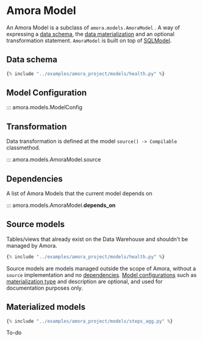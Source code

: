# Amora Model

An Amora Model is a subclass of `amora.models.AmoraModel` . A way of expressing a [data schema](#data-schema), 
the [data materialization](#model-configuration) and an optional transformation statement. 
`AmoraModel` is built on top of [SQLModel](https://sqlmodel.tiangolo.com/).

## Data schema

```Python 
{% include "../examples/amora_project/models/health.py" %}
```

## Model Configuration

::: amora.models.ModelConfig

## Transformation

Data transformation is defined at the model `source() -> Compilable` classmethod.

::: amora.models.AmoraModel.source

## Dependencies

A list of Amora Models that the current model depends on

::: amora.models.AmoraModel.__depends_on__


## Source models

Tables/views that already exist on the Data Warehouse and shouldn't be managed by Amora. 


```Python
{% include "../examples/amora_project/models/health.py" %}
```

Source models are models managed outside the scope of Amora, without a `source` implementation and
no [dependencies](#dependencies). [Model configurations](model-configuration) such as [materialization type](materialization-types) 
and description are optional, and used for documentation purposes only.   


## Materialized models

```Python
{% include "../examples/amora_project/models/steps_agg.py" %}
```
To-do